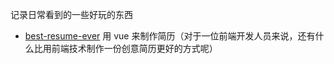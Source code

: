 记录日常看到的一些好玩的东西

- [best-resume-ever](https://github.com/salomonelli/best-resume-ever) 用 vue 来制作简历（对于一位前端开发人员来说，还有什么比用前端技术制作一份创意简历更好的方式呢）
